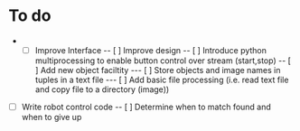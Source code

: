 # To do
- - [ ] Improve Interface
-- [ ] Improve design
-- [ ] Introduce python multiprocessing to enable button control over stream (start,stop)
-- [ ] Add new object faciltity
--- [ ] Store objects and image names in tuples in a text file
--- [ ] Add basic file processing (i.e. read text file and copy file to a directory (image))
- [ ] Write robot control code
-- [ ] Determine when to match found and when to give up
